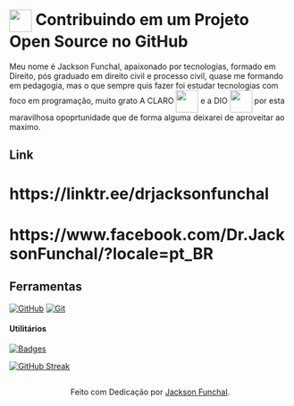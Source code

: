 <h1>
    <a href="https://www.dio.me/">
     <img align="center" width="40px" src="https://hermes.digitalinnovation.one/assets/diome/logo-minimized.png"></a>
    <span> Contribuindo em um Projeto Open Source no GitHub</span>
</h1>

Meu nome é Jackson Funchal, apaixonado por tecnologias, formado em Direito, pós graduado em direito civil e processo civil, quase me formando em pedagogia, mas o que sempre quis fazer foi estudar tecnologias com foco em programação, muito grato A CLARO <a href="https://www.claro.com.br"><img align="center" width="40px" src="https://w7.pngwing.com/pngs/267/705/png-transparent-claro-hd-logo-thumbnail.png"></a> e a DIO <img align="center" width="40px" src="https://hermes.digitalinnovation.one/assets/diome/logo-minimized.png"> por esta maravilhosa opoprtunidade que de forma alguma deixarei de aproveitar ao maximo.

## Link
<h1>https://linktr.ee/drjacksonfunchal </h1>
<h1>https://www.facebook.com/Dr.JacksonFunchal/?locale=pt_BR</h1>

## Ferramentas
[![GitHub](https://img.shields.io/badge/GitHub-000?style=for-the-badge&logo=github&logoColor=30A3DC)](https://docs.github.com/)
[![Git](https://img.shields.io/badge/Git-000?style=for-the-badge&logo=git&logoColor=E94D5F)](https://git-scm.com/doc) 




#### Utilitários

[![Badges](https://img.shields.io/badge/Card%20Streak%20States-30A3DC?style=for-the-badge)](https://github.com/digitalinnovationone/dio-lab-open-source/blob/main/utils/cards/github-streak-stats.md)

[![GitHub Streak](https://streak-stats.demolab.com?user=jacksonfunchal&theme=ocean-gradient&hide_border=true&border_radius=10&locale=pt_BR&date_format=j%20M%5B%20Y%5D)](https://git.io/streak-stats)



##
<div align="center">Feito com Dedicação por <a href="https://github.com/JacksonFunchal">Jackson Funchal</a>.</div>
